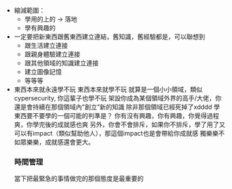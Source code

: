 
- 縮減範圍：
    - 學用的上的 → 落地
    - 學有興趣的
- 一定要把新東西跟舊東西建立連結，舊知識，舊經驗都是，可以聯想到
    - 跟生活建立連接
    - 跟親身體驗建立連接
    - 跟其他領域的知識建立連接
    - 建立圖像記憶
    - 等等等
- 東西本來就永遠學不玩
    東西本來就學不玩
    就算是一個小小領域，類似cypersecurity, 你這輩子也學不玩
    架設你成為某個領域外界的高手/大佬，你還是會持續在那個領域內”創立”新的知識
    除非那個領域已經死掉了xdddd
    學東西要不要學的一個可能的判準是？
    你有沒有興趣，你有興趣，你覺得過程爽，你學完後的成就感也爽
    另外，你會不會排斥，如果你不排斥，學了用了又可以有impact（類似幫助他人），那這個impact也是會帶給你成就感
    獨樂樂不如眾樂樂，成就感還會更大。
    ### 時間管理
    當下把最緊急的事情做完的那個態度是最重要的